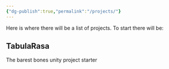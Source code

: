 ```yaml
---
{"dg-publish":true,"permalink":"/projects/"}
---
```


Here is where there will be a list of projects. 
To start there will be:

## TabulaRasa 

The barest bones unity project starter